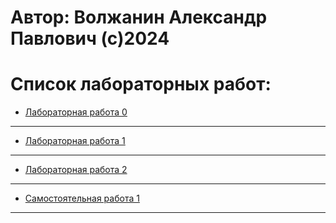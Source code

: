 # Автор: Волжанин Александр Павлович (с)2024

# Список лабораторных работ:

- [Лабораторная работа 0](https://github.com/m4deme1ns4ne/DATA-BASE-3-sem/tree/main/Лабораторная%20работа%200)

---

- [Лабораторная работа 1](https://github.com/m4deme1ns4ne/DATA-BASE-3-sem/tree/main/Лабораторная%20работа%201)

---

- [Лабораторная работа 2](https://github.com/m4deme1ns4ne/DATA-BASE-3-SEM/tree/main/%D0%9B%D0%B0%D0%B1%D0%BE%D1%80%D0%B0%D1%82%D0%BE%D1%80%D0%BD%D0%B0%D1%8F%20%D1%80%D0%B0%D0%B1%D0%BE%D1%82%D0%B0%202)

---

- [Самостоятельная работа 1](https://github.com/m4deme1ns4ne/DATA-BASE-3-SEM/tree/main/Самостоятельная%20работа%201)

---
